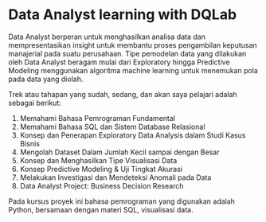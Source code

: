 # Data Analyst learning with DQLab
Data Analyst berperan untuk menghasilkan analisa data dan mempresentasikan insight untuk membantu proses pengambilan keputusan manajerial pada suatu perusahaan. Tipe pemodelan data yang dilakukan oleh Data Analyst beragam mulai dari Exploratory hingga Predictive Modeling menggunakan algoritma machine learning untuk menemukan pola pada data yang diolah.



Trek atau tahapan yang sudah, sedang, dan akan saya pelajari adalah sebagai berikut:
1. Memahami Bahasa Pemrograman Fundamental
2. Memahami Bahasa SQL dan Sistem Database Relasional
3. Konsep dan Penerapan Exploratory Data Analysis dalam Studi Kasus Bisnis
4. Mengolah Dataset Dalam Jumlah Kecil sampai dengan Besar
5. Konsep dan Menghasilkan Tipe Visualisasi Data
6. Konsep Predictive Modeling & Uji Tingkat Akurasi
7. Melakukan Investigasi dan Mendeteksi Anomali pada Data
8. Data Analyst Project: Business Decision Research

Pada kursus proyek ini bahasa pemrograman yang digunakan adalah Python, bersamaan dengan materi SQL, visualisasi data.
